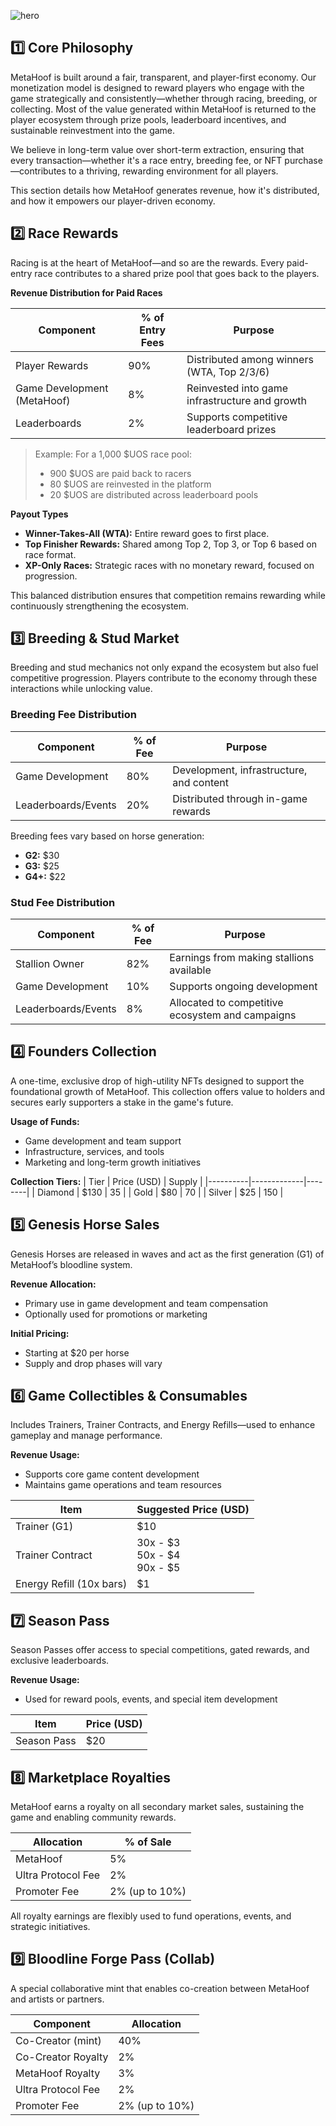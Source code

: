 ![hero](/img/banners/MONETIZATION.png)

## 1️⃣ Core Philosophy

MetaHoof is built around a fair, transparent, and player-first economy. Our monetization model is designed to reward players who engage with the game strategically and consistently—whether through racing, breeding, or collecting. Most of the value generated within MetaHoof is returned to the player ecosystem through prize pools, leaderboard incentives, and sustainable reinvestment into the game.

We believe in long-term value over short-term extraction, ensuring that every transaction—whether it's a race entry, breeding fee, or NFT purchase—contributes to a thriving, rewarding environment for all players.

This section details how MetaHoof generates revenue, how it's distributed, and how it empowers our player-driven economy.

## 2️⃣ Race Rewards

Racing is at the heart of MetaHoof—and so are the rewards. Every paid-entry race contributes to a shared prize pool that goes back to the players.

**Revenue Distribution for Paid Races**

| Component                   | % of Entry Fees | Purpose                                        |
| --------------------------- | --------------- | ---------------------------------------------- |
| Player Rewards              | 90%             | Distributed among winners (WTA, Top 2/3/6)     |
| Game Development (MetaHoof) | 8%              | Reinvested into game infrastructure and growth |
| Leaderboards                | 2%              | Supports competitive leaderboard prizes        |

> Example: For a 1,000 $UOS race pool:
>
> - 900 $UOS are paid back to racers
> - 80 $UOS are reinvested in the platform
> - 20 $UOS are distributed across leaderboard pools

**Payout Types**

- **Winner-Takes-All (WTA):** Entire reward goes to first place.
- **Top Finisher Rewards:** Shared among Top 2, Top 3, or Top 6 based on race format.
- **XP-Only Races:** Strategic races with no monetary reward, focused on progression.

This balanced distribution ensures that competition remains rewarding while continuously strengthening the ecosystem.

## 3️⃣ Breeding & Stud Market

Breeding and stud mechanics not only expand the ecosystem but also fuel competitive progression. Players contribute to the economy through these interactions while unlocking value.

### Breeding Fee Distribution

| Component           | % of Fee | Purpose                                  |
| ------------------- | -------- | ---------------------------------------- |
| Game Development    | 80%      | Development, infrastructure, and content |
| Leaderboards/Events | 20%      | Distributed through in-game rewards      |

Breeding fees vary based on horse generation:

- **G2:** $30
- **G3:** $25
- **G4+:** $22

### Stud Fee Distribution

| Component           | % of Fee | Purpose                                          |
| ------------------- | -------- | ------------------------------------------------ |
| Stallion Owner      | 82%      | Earnings from making stallions available         |
| Game Development    | 10%      | Supports ongoing development                     |
| Leaderboards/Events | 8%       | Allocated to competitive ecosystem and campaigns |

## 4️⃣ Founders Collection

A one-time, exclusive drop of high-utility NFTs designed to support the foundational growth of MetaHoof. This collection offers value to holders and secures early supporters a stake in the game's future.

**Usage of Funds:**

- Game development and team support
- Infrastructure, services, and tools
- Marketing and long-term growth initiatives

**Collection Tiers:**
| Tier | Price (USD) | Supply |
|----------|-------------|--------|
| Diamond | $130 | 35 |
| Gold | $80 | 70 |
| Silver | $25 | 150 |

## 5️⃣ Genesis Horse Sales

Genesis Horses are released in waves and act as the first generation (G1) of MetaHoof’s bloodline system.

**Revenue Allocation:**

- Primary use in game development and team compensation
- Optionally used for promotions or marketing

**Initial Pricing:**

- Starting at $20 per horse
- Supply and drop phases will vary

## 6️⃣ Game Collectibles & Consumables

Includes Trainers, Trainer Contracts, and Energy Refills—used to enhance gameplay and manage performance.

**Revenue Usage:**

- Supports core game content development
- Maintains game operations and team resources

| Item                     | Suggested Price (USD)            |
| ------------------------ | -------------------------------- |
| Trainer (G1)             | $10                              |
| Trainer Contract         | 30x - $3<br>50x - $4<br>90x - $5 |
| Energy Refill (10x bars) | $1                               |

## 7️⃣ Season Pass

Season Passes offer access to special competitions, gated rewards, and exclusive leaderboards.

**Revenue Usage:**

- Used for reward pools, events, and special item development

| Item        | Price (USD) |
| ----------- | ----------- |
| Season Pass | $20         |

## 8️⃣ Marketplace Royalties

MetaHoof earns a royalty on all secondary market sales, sustaining the game and enabling community rewards.

| Allocation         | % of Sale      |
| ------------------ | -------------- |
| MetaHoof           | 5%             |
| Ultra Protocol Fee | 2%             |
| Promoter Fee       | 2% (up to 10%) |

All royalty earnings are flexibly used to fund operations, events, and strategic initiatives.

## 9️⃣ Bloodline Forge Pass (Collab)

A special collaborative mint that enables co-creation between MetaHoof and artists or partners.

| Component          | Allocation     |
| ------------------ | -------------- |
| Co-Creator (mint)  | 40%            |
| Co-Creator Royalty | 2%             |
| MetaHoof Royalty   | 3%             |
| Ultra Protocol Fee | 2%             |
| Promoter Fee       | 2% (up to 10%) |
